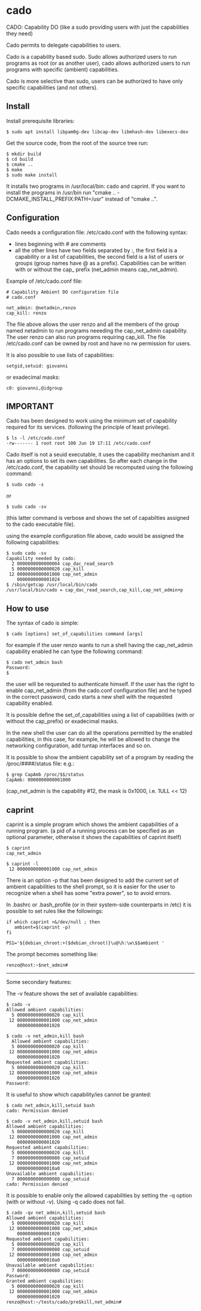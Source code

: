# cado
CADO: Capability DO (like a sudo providing users with just the capabilities they need)

Cado permits to delegate capabilities to users.

Cado is a capability based sudo. Sudo allows authorized users to run programs
as root (or as another user), cado allows authorized users to run programs with
specific (ambient) capabilities.

Cado is more selective than sudo, users can be authorized to have only specific capabilities (and not others).

## Install
Install prerequisite libraries:
    
    $ sudo apt install libpam0g-dev libcap-dev libmhash-dev libexecs-dev
    
Get the source code, from the root of the source tree run:
```
$ mkdir build
$ cd build
$ cmake ..
$ make
$ sudo make install
```

It installs two programs in /usr/local/bin: cado and caprint.
If you want to install the programs in /usr/bin run "cmake .. -DCMAKE_INSTALL_PREFIX:PATH=/usr" instead of "cmake ..".

## Configuration

Cado needs a configuration file: /etc/cado.conf with the following syntax:
- lines beginning with # are comments
- all the other lines have two fields separated by :, the first field is a capability or a list of
capabilities, the second field is a list of users or groups (group names have @ as a prefix).
Capabilities can be written with or without the cap_ prefix (net_admin means cap_net_admin).

Example of /etc/cado.conf file:
```
# Capability Ambient DO configuration file
# cado.conf

net_admin: @netadmin,renzo
cap_kill: renzo
```

The file above allows the user renzo and all the members of the group named netadmin to run programs
neeeding the cap_net_admin capability.
The user renzo can also run programs requiring cap_kill.
The file /etc/cado.conf can be owned by root and have no rw permission for users.


It is also possible to use lists of capabilities:
```
setgid,setuid: giovanni
```

or exadecimal masks:
```
c0: giovanni,@idgroup
```

## IMPORTANT
Cado has been designed to work using the minimum set of capability required for its services.
(following the principle of least privilege).
```
$ ls -l /etc/cado.conf
-rw------- 1 root root 100 Jun 19 17:11 /etc/cado.conf
```

Cado itself is not a seuid executable, it uses the capability mechanism and it has an options to
set its own capabilities. So after each change in the /etc/cado.conf, the capability set should be
recomputed using the following command:
```
$ sudo cado -s
```
or
```
$ sudo cado -sv
```
(this latter command is verbose and shows the set of capabilties assigned to the cado executable file).

using the example configuration file above, cado would be assigned the following capabilities:
```
$ sudo cado -sv
Capability needed by cado:
  2 0000000000000004 cap_dac_read_search
  5 0000000000000020 cap_kill
 12 0000000000001000 cap_net_admin
    0000000000001024
$ /sbin/getcap /usr/local/bin/cado
/usr/local/bin/cado = cap_dac_read_search,cap_kill,cap_net_admin+p
```

## How to use
The syntax of cado is simple:
```
$ cado [options] set_of_capabilities command [args]
```

for example if the user renzo wants to run a shell having the cap_net_admin capability enabled he can type
the following command:
```
$ cado net_admin bash
Password:
$
```

the user will be requested to authenticate himself. If the user has the right to enable cap_net_admin (from the
cado.conf configuration file) and he typed in the correct password, cado starts a new shell with the requested
capability enabled.

It is possible define the set_of_capabilities using a list of capabilities (with or without the cap_prefix)
or exadecimal masks.

In the new shell the user can do all the operations permitted by the enabled capabilities,
in this case, for example, he will be allowed to change the networking configuration, add tuntap
interfaces and so on.

It is possible to show the ambient capability set of a program by reading the /proc/####/status file:
e.g.:
```
$ grep CapAmb /proc/$$/status
CapAmb: 0000000000001000
```

(cap_net_admin is the capability #12, the mask is 0x1000, i.e. 1ULL << 12)

## caprint

caprint is a simple program which shows the ambient capabilities of a running program.
(a pid of a running process can be specified as an optional parameter, otherwise it shows the capabilities
 of caprint itself)

```
$ caprint
cap_net_admin

$ caprint -l
 12 0000000000001000 cap_net_admin
```

There is an option -p that has been designed to add the current set of ambient capabilities to the shell prompt,
so it is easier for the user to recognize when a shell has some "extra power", so to avoid errors.

In .bashrc or .bash_profile (or in their system-side counterparts in /etc) it is possible to set rules like
the followings:
```
if which caprint >&/dev/null ; then
   ambient=$(caprint -p)
fi

PS1='${debian_chroot:+($debian_chroot)}\u@\h:\w\$$ambient '
```

The prompt becomes something like:
```
renzo@host:~$net_admin#
```

---

Some secondary features:

The -v feature shows the set of available capabilities:
```
$ cado -v
Allowed ambient capabilities:
  5 0000000000000020 cap_kill
 12 0000000000001000 cap_net_admin
    0000000000001020

$ cado -v net_admin,kill bash
  Allowed ambient capabilities:
  5 0000000000000020 cap_kill
 12 0000000000001000 cap_net_admin
    0000000000001020
Requested ambient capabilities:
  5 0000000000000020 cap_kill
 12 0000000000001000 cap_net_admin
    0000000000001020
Password:
```

It is useful to show which capability/ies cannot be granted:
```
$ cado net_admin,kill,setuid bash
cado: Permission denied

$ cado -v net_admin,kill,setuid bash
Allowed ambient capabilities:
  5 0000000000000020 cap_kill
 12 0000000000001000 cap_net_admin
    0000000000001020
Requested ambient capabilities:
  5 0000000000000020 cap_kill
  7 0000000000000080 cap_setuid
 12 0000000000001000 cap_net_admin
    00000000000010a0
Unavailable ambient capabilities:
  7 0000000000000080 cap_setuid
cado: Permission denied
```
It is possible to enable only the allowed capabilities by setting the -q option
(with or without -v). Using -q cado does not fail.
```
$ cado -qv net_admin,kill,setuid bash
Allowed ambient capabilities:
  5 0000000000000020 cap_kill
 12 0000000000001000 cap_net_admin
    0000000000001020
Requested ambient capabilities:
  5 0000000000000020 cap_kill
  7 0000000000000080 cap_setuid
 12 0000000000001000 cap_net_admin
    00000000000010a0
Unavailable ambient capabilities:
  7 0000000000000080 cap_setuid
Password:
Granted ambient capabilities:
  5 0000000000000020 cap_kill
 12 0000000000001000 cap_net_admin
    0000000000001020
renzo@host:~/tests/cado/pre$kill,net_admin#
```
